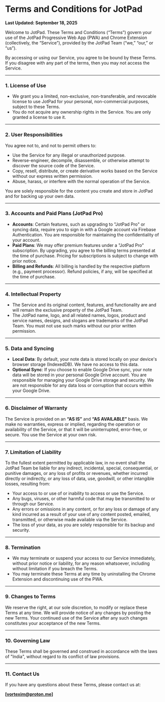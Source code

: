 # Terms and Conditions for JotPad

**Last Updated: September 18, 2025**

Welcome to JotPad. These Terms and Conditions (“Terms”) govern your use of the JotPad Progressive Web App (PWA) and Chrome Extension (collectively, the “Service”), provided by the JotPad Team (“we,” “our,” or “us”).

By accessing or using our Service, you agree to be bound by these Terms. If you disagree with any part of the terms, then you may not access the Service.

---

### 1. License of Use

*   We grant you a limited, non-exclusive, non-transferable, and revocable license to use JotPad for your personal, non-commercial purposes, subject to these Terms.
*   You do not acquire any ownership rights in the Service. You are only granted a license to use it.

---

### 2. User Responsibilities

You agree not to, and not to permit others to:

*   Use the Service for any illegal or unauthorized purpose.
*   Reverse-engineer, decompile, disassemble, or otherwise attempt to discover the source code of the Service.
*   Copy, resell, distribute, or create derivative works based on the Service without our express written permission.
*   Abuse, harass, or interfere with the normal operation of the Service.

You are solely responsible for the content you create and store in JotPad and for backing up your own data.

---

### 3. Accounts and Paid Plans (JotPad Pro)

*   **Accounts**: Certain features, such as upgrading to "JotPad Pro" or syncing data, require you to sign in with a Google account via Firebase Authentication. You are responsible for maintaining the confidentiality of your account.
*   **Paid Plans**: We may offer premium features under a "JotPad Pro" subscription. By upgrading, you agree to the billing terms presented at the time of purchase. Pricing for subscriptions is subject to change with prior notice.
*   **Billing and Refunds**: All billing is handled by the respective platform (e.g., payment processor). Refund policies, if any, will be specified at the time of purchase.

---

### 4. Intellectual Property

*   The Service and its original content, features, and functionality are and will remain the exclusive property of the JotPad Team.
*   The JotPad name, logo, and all related names, logos, product and service names, designs, and slogans are trademarks of the JotPad Team. You must not use such marks without our prior written permission.

---

### 5. Data and Syncing

*   **Local Data**: By default, your note data is stored locally on your device's browser storage (IndexedDB). We have no access to this data.
*   **Optional Sync**: If you choose to enable Google Drive sync, your note data will be stored in your personal Google Drive account. You are responsible for managing your Google Drive storage and security. We are not responsible for any data loss or corruption that occurs within your Google Drive.

---

### 6. Disclaimer of Warranty

The Service is provided on an **“AS IS”** and **“AS AVAILABLE”** basis. We make no warranties, express or implied, regarding the operation or availability of the Service, or that it will be uninterrupted, error-free, or secure. You use the Service at your own risk.

---

### 7. Limitation of Liability

To the fullest extent permitted by applicable law, in no event shall the JotPad Team be liable for any indirect, incidental, special, consequential, or punitive damages, or any loss of profits or revenues, whether incurred directly or indirectly, or any loss of data, use, goodwill, or other intangible losses, resulting from:

*   Your access to or use of or inability to access or use the Service.
*   Any bugs, viruses, or other harmful code that may be transmitted to or through our Service.
*   Any errors or omissions in any content, or for any loss or damage of any kind incurred as a result of your use of any content posted, emailed, transmitted, or otherwise made available via the Service.
*   The loss of your data, as you are solely responsible for its backup and security.

---

### 8. Termination

*   We may terminate or suspend your access to our Service immediately, without prior notice or liability, for any reason whatsoever, including without limitation if you breach the Terms.
*   You may terminate these Terms at any time by uninstalling the Chrome Extension and discontinuing use of the PWA.

---

### 9. Changes to Terms

We reserve the right, at our sole discretion, to modify or replace these Terms at any time. We will provide notice of any changes by posting the new Terms. Your continued use of the Service after any such changes constitutes your acceptance of the new Terms.

---

### 10. Governing Law

These Terms shall be governed and construed in accordance with the laws of "India", without regard to its conflict of law provisions.

---

### 11. Contact Us

If you have any questions about these Terms, please contact us at:

**[vortexim@proton.me]** 
